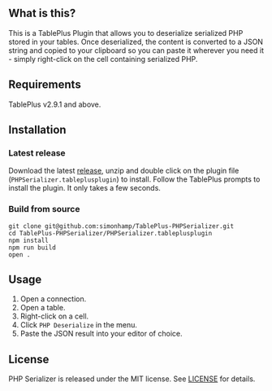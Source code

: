 ## What is this?

This is a TablePlus Plugin that allows you to deserialize serialized PHP stored in your tables. Once deserialized, the content is converted to a JSON string and copied to your clipboard so you can paste it wherever you need it - simply right-click on the cell containing serialized PHP.

## Requirements

TablePlus v2.9.1 and above.

## Installation

### Latest release

Download the latest [release](https://github.com/simonhamp/TablePlus-PHPSerializer/releases), unzip and double click on the plugin file (`PHPSerializer.tableplusplugin`) to install. Follow the TablePlus prompts to install the plugin. It only takes a few seconds.

### Build from source

```
git clone git@github.com:simonhamp/TablePlus-PHPSerializer.git
cd TablePlus-PHPSerializer/PHPSerializer.tableplusplugin
npm install
npm run build
open .
```

## Usage

1. Open a connection.
2. Open a table.
3. Right-click on a cell.
4. Click `PHP Deserialize` in the menu.
5. Paste the JSON result into your editor of choice.

## License

PHP Serializer is released under the MIT license. See [LICENSE](https://github.com/simonhamp/TablePlus-PHPSerializer/blob/master/LICENSE) for details.
